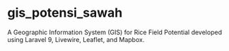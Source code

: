 # gis_potensi_sawah
A Geographic Information System (GIS) for Rice Field Potential developed using Laravel 9, Livewire, Leaflet, and Mapbox.

